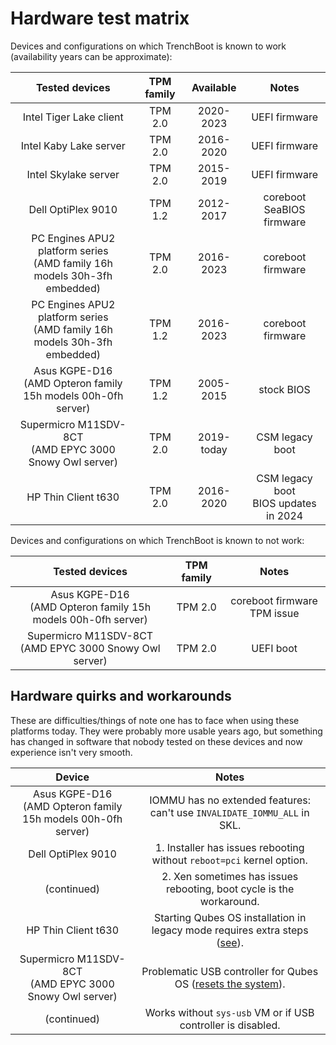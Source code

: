 # Hardware test matrix

Devices and configurations on which TrenchBoot is known to work (availability
years can be approximate):

| Tested devices                                                               | TPM family | Available  | Notes |
|:----------------------------------------------------------------------------:|:----------:|:----------:|:-----:|
| Intel Tiger Lake client                                                      |  TPM 2.0   | 2020-2023  | UEFI firmware |
| Intel Kaby Lake server                                                       |  TPM 2.0   | 2016-2020  | UEFI firmware |
| Intel Skylake server                                                         |  TPM 2.0   | 2015-2019  | UEFI firmware |
| Dell OptiPlex 9010                                                           |  TPM 1.2   | 2012-2017  | coreboot SeaBIOS firmware |
| PC Engines APU2 platform series <br>(AMD family 16h models 30h-3fh embedded) |  TPM 2.0   | 2016-2023  | coreboot firmware |
| PC Engines APU2 platform series <br>(AMD family 16h models 30h-3fh embedded) |  TPM 1.2   | 2016-2023  | coreboot firmware |
| Asus KGPE-D16 <br>(AMD Opteron family 15h models 00h-0fh server)             |  TPM 1.2   | 2005-2015  | stock BIOS |
| Supermicro M11SDV-8CT <br>(AMD EPYC 3000 Snowy Owl server)                   |  TPM 2.0   | 2019-today | CSM legacy boot |
| HP Thin Client t630                                                          |  TPM 2.0   | 2016-2020  | CSM legacy boot <br>BIOS updates in 2024 |

Devices and configurations on which TrenchBoot is known to not work:

| Tested devices                                                               | TPM family | Notes |
|:----------------------------------------------------------------------------:|:----------:|:-----:|
| Asus KGPE-D16 <br>(AMD Opteron family 15h models 00h-0fh server)             |  TPM 2.0   | coreboot firmware TPM issue |
| Supermicro M11SDV-8CT <br>(AMD EPYC 3000 Snowy Owl server)                   |  TPM 2.0   | UEFI boot |

## Hardware quirks and workarounds

These are difficulties/things of note one has to face when using these platforms
today.  They were probably more usable years ago, but something has changed in
software that nobody tested on these devices and now experience isn't very
smooth.

| Device                                                                      | Notes |
|:---------------------------------------------------------------------------:|:-----:|
| Asus KGPE-D16<br>(AMD Opteron family 15h models 00h-0fh server)             | IOMMU has no extended features: can't use `INVALIDATE_IOMMU_ALL` in SKL. |
| Dell OptiPlex 9010                                                          | 1. Installer has issues rebooting without `reboot=pci` kernel option. |
| (continued)                                                                 | 2. Xen sometimes has issues rebooting, boot cycle is the workaround. |
| HP Thin Client t630                                                         | Starting Qubes OS installation in legacy mode requires extra steps ([see][qubesos-t630-install]). |
| Supermicro M11SDV-8CT<br>(AMD EPYC 3000 Snowy Owl server)                   | Problematic USB controller for Qubes OS ([resets the system][qubesos-m11-reset]). |
| (continued)                                                                 | Works without `sys-usb` VM or if USB controller is disabled. |

[qubesos-m11-reset]: https://github.com/QubesOS/qubes-issues/issues/8322#issuecomment-1904423204
[qubesos-t630-install]: https://github.com/TrenchBoot/TrenchBoot.github.io/pull/30#discussion_r1570519887
